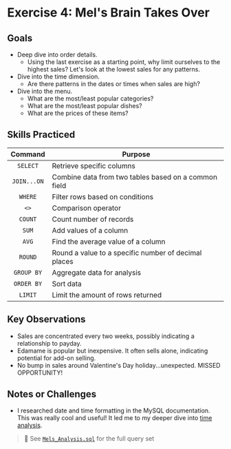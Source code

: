 # Exercise 4: Mel's Brain Takes Over

## Goals
- Deep dive into order details.
  - Using the last exercise as a starting point, why limit ourselves to the highest sales? Let's look at the lowest sales for any patterns. 
- Dive into the time dimension.
  - Are there patterns in the dates or times when sales are high?
- Dive into the menu.
  - What are the most/least popular categories?
  - What are the most/least popular dishes?
  - What are the prices of these items?

## Skills Practiced
| Command     | Purpose                                |
|:-----------:|----------------------------------------|
| `SELECT`    | Retrieve specific columns      |
| `JOIN...ON`      | Combine data from two tables based on a common field        |
| `WHERE`     | Filter rows based on conditions |
|`<>`| Comparison operator|
|`COUNT`| Count number of records |
|`SUM`| Add values of a column |
|`AVG`| Find the average value of a column|
|`ROUND`|Round a value to a specific number of decimal places|
| `GROUP BY`  | Aggregate data for analysis    |
| `ORDER BY`  | Sort data            |
|`LIMIT`| Limit the amount of rows returned|

## Key Observations
- Sales are concentrated every two weeks, possibly indicating a relationship to payday.
- Edamame is popular but inexpensive. It often sells alone, indicating potential for add-on selling.
- No bump in sales around Valentine's Day holiday...unexpected. MISSED OPPORTUNITY!

## Notes or Challenges
- I researched date and time formatting in the MySQL documentation. This was really cool and useful! It led me to my deeper dive into [time analysis](../code/Time_Analysis.sql).

> 📝 See [`Mels_Analysis.sql`](../code/Mels_Analysis.sql) for the full query set
